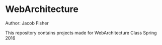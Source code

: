 # WebArchitecture
Author: Jacob Fisher

This repository contains projects made for WebArchitecture Class Spring 2016
